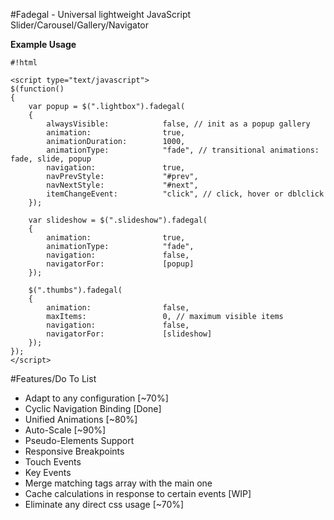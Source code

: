 #Fadegal - Universal lightweight JavaScript Slider/Carousel/Gallery/Navigator

**Example Usage**
```
#!html

<script type="text/javascript">
$(function()
{
    var popup = $(".lightbox").fadegal(
    {
        alwaysVisible:            false, // init as a popup gallery
        animation:                true,
        animationDuration:        1000,
        animationType:            "fade", // transitional animations: fade, slide, popup
        navigation:               true,
        navPrevStyle:             "#prev",
        navNextStyle:             "#next",
        itemChangeEvent:          "click", // click, hover or dblclick
    });

    var slideshow = $(".slideshow").fadegal(
    {
        animation:                true,
        animationType:            "fade",
        navigation:               false,
        navigatorFor:             [popup]
    });

    $(".thumbs").fadegal(
    {
        animation:                false,
        maxItems:                 0, // maximum visible items
        navigation:               false,
        navigatorFor:             [slideshow]
    });
});
</script>
```

#Features/Do To List
- Adapt to any configuration [~70%]
- Cyclic Navigation Binding [Done]
- Unified Animations [~80%]
- Auto-Scale [~90%]
- Pseudo-Elements Support
- Responsive Breakpoints
- Touch Events
- Key Events
- Merge matching tags array with the main one
- Cache calculations in response to certain events [WIP]
- Eliminate any direct css usage [~70%]
